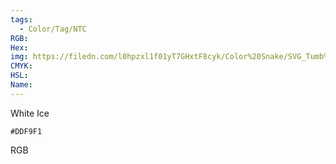 ```yaml
---
tags:
  - Color/Tag/NTC
RGB:
Hex:
img: https://filedn.com/l0hpzxl1f01yT7GHxtF8cyk/Color%20Snake/SVG_Tumb%20Mass%20No%20Name/DDF9F1.svg
CMYK:
HSL:
Name:
---
```

White Ice
```palette
#DDF9F1
```
RGB

